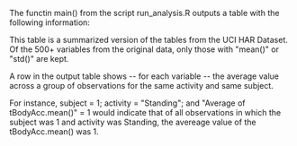 The functin main() from the script run_analysis.R outputs a table with the following information:

This table is a summarized version of the tables from the UCI HAR Dataset. Of the 500+ variables from the original data, only those with "mean()" or "std()" are kept.

A row in the output table shows -- for each variable -- the average value across a group of observations for the same activity and same subject.

For instance, subject = 1; activity = "Standing"; and "Average of tBodyAcc.mean()" = 1 would indicate that of all observations in which the subject was 1 and activity was Standing, the avereage value of the tBodyAcc.mean() was 1.
